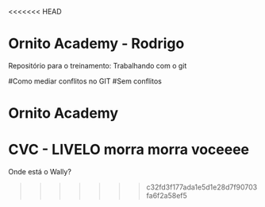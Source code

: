 <<<<<<< HEAD
# Ornito Academy - Rodrigo
Repositório para o treinamento: Trabalhando com o git

#Como mediar conflitos no GIT
#Sem conflitos
# Ornito Academy
CVC - LIVELO
morra
morra voceeee
=======
Onde está o Wally?
>>>>>>> c32fd3f177ada1e5d1e28d7f90703fa6f2a58ef5
